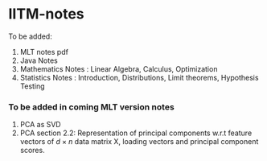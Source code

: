# IITM-notes

To be added:
1. MLT notes pdf
2. Java Notes
3. Mathematics Notes : Linear Algebra, Calculus, Optimization
4. Statistics Notes : Introduction, Distributions, Limit theorems, Hypothesis Testing

### To be added in coming MLT version notes
1. PCA as SVD
2. PCA section 2.2: Representation of principal components w.r.t feature vectors of $d \times n$ data matrix X, loading vectors and principal component scores.
